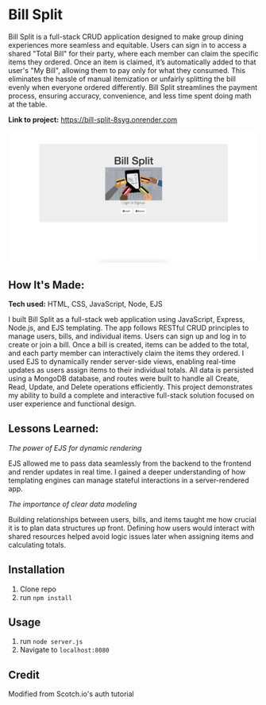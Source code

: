 # Bill Split

Bill Split is a full-stack CRUD application designed to make group dining experiences more seamless and equitable. Users can sign in to access a shared "Total Bill" for their party, where each member can claim the specific items they ordered. Once an item is claimed, it’s automatically added to that user's "My Bill", allowing them to pay only for what they consumed. This eliminates the hassle of manual itemization or unfairly splitting the bill evenly when everyone ordered differently. Bill Split streamlines the payment process, ensuring accuracy, convenience, and less time spent doing math at the table.

**Link to project:** https://bill-split-8syg.onrender.com

![alt tag](/public/img/Bill-Split.png)

## How It's Made:

**Tech used:** HTML, CSS, JavaScript, Node, EJS

I built Bill Split as a full-stack web application using JavaScript, Express, Node.js, and EJS templating. The app follows RESTful CRUD principles to manage users, bills, and individual items. Users can sign up and log in to create or join a bill. Once a bill is created, items can be added to the total, and each party member can interactively claim the items they ordered. I used EJS to dynamically render server-side views, enabling real-time updates as users assign items to their individual totals. All data is persisted using a MongoDB database, and routes were built to handle all Create, Read, Update, and Delete operations efficiently. This project demonstrates my ability to build a complete and interactive full-stack solution focused on user experience and functional design.

## Lessons Learned:

*The power of EJS for dynamic rendering*

EJS allowed me to pass data seamlessly from the backend to the frontend and render updates in real time. I gained a deeper understanding of how templating engines can manage stateful interactions in a server-rendered app.

*The importance of clear data modeling*

Building relationships between users, bills, and items taught me how crucial it is to plan data structures up front. Defining how users would interact with shared resources helped avoid logic issues later when assigning items and calculating totals.
## Installation

1. Clone repo
2. run `npm install`

## Usage

1. run `node server.js`
2. Navigate to `localhost:8080`

## Credit

Modified from Scotch.io's auth tutorial
